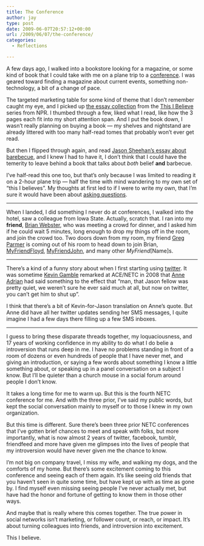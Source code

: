 ```yaml
---
title: The Conference
author: jay
type: post
date: 2009-06-07T20:57:12+00:00
url: /2009/06/07/the-conference/
categories:
  - Reflections

---
```

A few days ago, I walked into a bookstore looking for a magazine, or some kind of book that I could take with me on a plane trip to a [conference][1]. I was geared toward finding a magazine about current events, something non-technology, a bit of a change of pace.

The targeted marketing table for some kind of theme that I don’t remember caught my eye, and I picked up [the essay collection][2] from the [This I Believe][3] series from NPR. I thumbed through a few, liked what I read, like how the 3 pages each fit into my short attention span. And I put the book down, I wasn’t really planning on buying a book — my shelves and nightstand are already littered with too many half-read tomes that probably won’t ever get read.

But then I flipped through again, and read [Jason Sheehan’s essay about barebecue][4], and I knew I had to have it, I don’t think that I could have the temerity to leave behind a book that talks about _both_ belief **and** barbecue.

I’ve half-read this one too, but that’s only because I was limited to reading it on a 2-hour plane trip — half the time with mind wandering to my own set of “this I believes”. My thoughts at first led to if I were to write my own, that I’m sure it would have been about [asking questions][5].

* * *

When I landed, I did something I never do at conferences, I walked into the hotel, saw a colleague from Iowa State. Actually, scratch that. I ran into my **friend**, [Brian Webster][6], who was meeting a crowd for dinner, and I asked him if he could wait 5 minutes, long enough to drop my things off in the room, and join the crowd too. Two doors down from my room, my friend [Greg Parmer][7] is coming out of his room to head down to join Brian, [MyFriendFloyd][8], [MyFriendJohn][9], and many other _MyFriend_[Name]s.

* * *

There’s a kind of a funny story about when I first starting using [twitter][10]. It was sometime [Kevin Gamble][11] remarked at ACE/NETC in 2008 that [Anne Adrian][12] had said something to the effect that “man, that Jason fellow was pretty quiet, we weren’t sure he ever said much at all, but now on twitter, you can’t get him to shut up”.

I think that there’s a bit of Kevin-for-Jason translation on Anne’s quote. But Anne did have all her twitter updates sending her SMS messages, I quite imagine I had a few days there filling up a few SMS inboxes.

* * *

I guess to bring these disparate threads together, my loquaciousness, and 17 years of working confidence in my ability to do what I do belie a introversion that runs deep in me. I have no problems standing in front of a room of dozens or even hundreds of people that I have never met, and giving an introduction, or saying a few words about something I know a little something about, or speaking up in a panel conversation on a subject I know. But I’ll be quieter than a church mouse in a social forum around people I don’t know.

It takes a long time for me to warm up. But this is the fourth NETC conference for me. And with the three prior, I’ve said my public words, but kept the social conversation mainly to myself or to those I knew in my own organization.

But this time is different. Sure there’s been three prior NETC conferences that I’ve gotten brief chances to meet and speak with folks, but more importantly, what is now almost 2 years of twitter, facebook, tumblr, friendfeed and more have given me glimpses into the lives of people that my introversion would have never given me the chance to know.

I’m not big on company travel, I miss my wife, and walking my dogs, and the comforts of my home. But there’s some excitement coming to this conference and seeing each of them again. It’s like seeing old friends that you haven’t seen in quite some time, but have kept up with as time as gone by. I find myself even missing seeing people I’ve never actually met, but have had the honor and fortune of getting to know them in those other ways.

And maybe that is really where this comes together. The true power in social networks isn’t marketing, or follower count, or reach, or impact. It’s about turning colleagues into friends, and introversion into excitement.

This I believe.

 [1]: http://www.extension.iastate.edu/acenetc2009/
 [2]: http://shop.npr.org/products/This_I_Believe_Paperback-572-67.html
 [3]: http://thisibelieve.org/index.php
 [4]: http://thisibelieve.org/dsp_ShowEssay.php?uid=5322&themelist=pleasure&yval=0&start=0
 [5]: https://rambleon.org/2008/08/13/operator-can-you-help-me-place-this-call/
 [6]: http://bdwebster.com/
 [7]: http://networkredneck.blogspot.com/
 [8]: http://fdport.blogspot.com/
 [9]: http://blog.johndorner.com/
 [10]: http://twitter.com/jasonadamyoung
 [11]: http://blog.k1v1n.com
 [12]: http://blog.anneadrian.com/